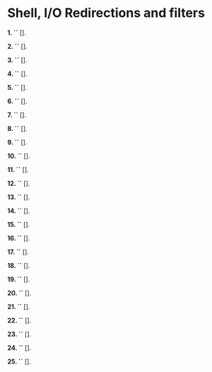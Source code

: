 # Shell, I/O Redirections and filters

**1. ``** [].

**2. ``** [].

**3. ``** [].

**4. ``** [].

**5. ``** [].

**6. ``** [].

**7. ``** [].

**8. ``** [].

**9. ``** [].

**10. ``** [].

**11. ``** [].

**12. ``** [].

**13. ``** [].

**14. ``** [].

**15. ``** [].

**16. ``** [].

**17. ``** [].

**18. ``** [].

**19. ``** [].

**20. ``** [].

**21. ``** [].

**22. ``** [].

**23. ``** [].

**24. ``** [].

**25. ``** [].

